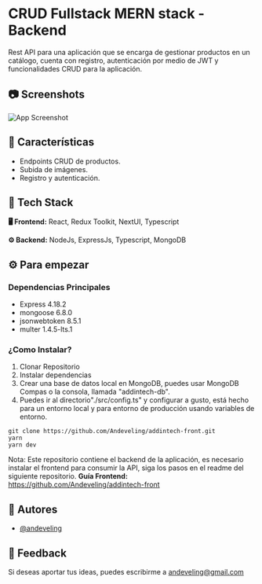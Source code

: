 
# CRUD Fullstack MERN stack - Backend

Rest API para una aplicación que se encarga de gestionar productos en un catálogo, cuenta con registro, autenticación por medio de JWT y funcionalidades CRUD para la aplicación.


## 📷 Screenshots

![App Screenshot](https://res.cloudinary.com/dg84upfsp/image/upload/v1671401089/addintech/Screenshot_2_szg8ud.jpg)


## 📝 Características

- Endpoints  CRUD de productos.
- Subida de imágenes.
- Registro y autenticación.


## 🌌 Tech Stack

**🖥 Frontend:** React, Redux Toolkit, NextUI, Typescript

**⚙️ Backend:**  NodeJs, ExpressJs, Typescript, MongoDB

## ⚙️ Para empezar

### Dependencias Principales

 - Express  4.18.2
 - mongoose 6.8.0
 - jsonwebtoken 8.5.1
 - multer 1.4.5-lts.1

### ¿Como Instalar?

 

 1. Clonar Repositorio
 2.  Instalar dependencias
 3.  Crear una base de datos local en MongoDB, puedes usar MongoDB Compas o la consola, llamada "addintech-db".
 4. Puedes ir al directorio"./src/config.ts" y configurar a gusto, está hecho para un entorno local y para entorno de producción usando variables de entorno.
	 
```
git clone https://github.com/Andeveling/addintech-front.git
yarn
yarn dev
```

Nota: Este repositorio contiene el backend de la aplicación, es necesario instalar el frontend para consumir la API, siga los pasos en el readme del siguiente repositorio.
**Guía Frontend:** https://github.com/Andeveling/addintech-front


## 🚀 Autores

- [@andeveling](https://www.github.com/andeveling)


## 💌 Feedback

Si deseas aportar tus ideas, puedes escribirme a  andeveling@gmail.com


